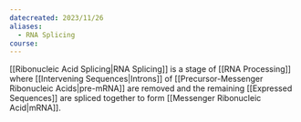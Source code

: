 ```yaml
---
datecreated: 2023/11/26
aliases:
  - RNA Splicing
course:
---
```

[[Ribonucleic Acid Splicing|RNA Splicing]] is a stage of [[RNA Processing]] where [[Intervening Sequences|Introns]] of [[Precursor-Messenger Ribonucleic Acids|pre-mRNA]] are removed and the remaining [[Expressed Sequences]] are spliced together to form [[Messenger Ribonucleic Acid|mRNA]].